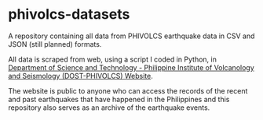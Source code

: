 # phivolcs-datasets
A repository containing all data from PHIVOLCS earthquake data in CSV and JSON (still planned) formats.

All data is scraped from web, using a script I coded in Python, in [Department of Science and Technology - Philippine Institute of Volcanology and Seismology (DOST-PHIVOLCS) Website](https://earthquake.phivolcs.dost.gov.ph/).

The website is public to anyone who can access the records of the recent and past earthquakes that have happened in the Philippines and this repository also serves as an archive of the earthquake events.
